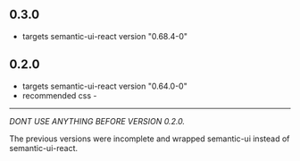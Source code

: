 ## 0.3.0

* targets semantic-ui-react version "0.68.4-0"

## 0.2.0

* targets semantic-ui-react version "0.64.0-0"
* recommended css - <link rel="stylesheet" href="https://cdnjs.cloudflare.com/ajax/libs/semantic-ui/2.2.2/semantic.min.css">

---

*DONT USE ANYTHING BEFORE VERSION 0.2.0.*

The previous versions were incomplete and wrapped semantic-ui instead of semantic-ui-react.
